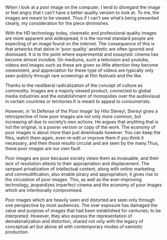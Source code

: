 When I look at a poor image on the computer, I tend to disregard the image or feel angry that I can’t have a better quality version to look at. To me, the images are meant to be viewed. Thus if I can’t see what’s being presented clearly, my consideration for the piece diminishes.

With the HD technology today, cinematic and professional quality images are more apparent and widespread, it is the normal standard people are expecting of an image found on the internet. The consequence of this is that artworks that delve in ‘poor quality’ aesthetic are often ignored and dismissed. It is to the point where experimental and essayistic cinema has become almost invisible. On mediums, such a television and youtube, videos and images such as these are given so little attention they become nonexistent, and appreciation for these type of videos are typically only seen publicly through rare screenings at film festivals and the like.

Thanks to the neoliberal radicalization of the concept of culture as commodity. Images are a majorly viewed product, connected to global media industries and the establishment of monopolies over the audiovisual in certain countries or territories.It is meant to appeal to consumerists.  

However, in ‘In Defense of the Poor Image’ by Hito Stereyl, Stereyl gives a retrospective of how poor images are not only more common, but increasing all due to society’s own actions. He argues that anything that is not the original, is a poorer version or copy of the work. The economy of poor images is about more than just downloads however. You can keep the files, watch them again, even re-edit or improve them if you think it necessary, and then those results circulat and are seen by the many.Thus, these poor images are our own fault.

Poor images are poor because society views them as invaluable, and their lack of resolution attests to their appropriation and displacement. The rampant privatization of intellectual content, along with online marketing and commodification, also enable piracy and appropriation; it gives rise to the circulation of poor images. This, as well as the ever-improving technology, jeopardizes imperfect cinema and the economy of poor images which are intentionally compromised.

Poor images which are heavily seen and distorted are seen only through one perspective by most audiences. The over exposure has damaged the value and purpose of images that had been established for centuries; to be interpreted. However, they also express the representation of dematerialization and distortion, shared not only with the legacy of conceptual art but above all with contemporary modes of semiotic production.
